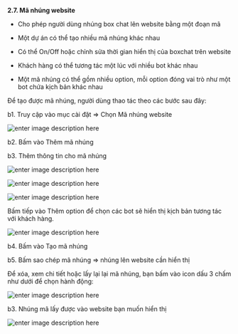 
**2.7. Mã nhúng website**

- Cho phép người dùng nhúng box chat lên website bằng một đoạn mã 

- Một dự án có thể tạo nhiều mã nhúng khác nhau 

- Có thể On/Off hoặc chỉnh sửa thời gian hiển thị của boxchat trên website

- Khách hàng có thể tương tác một lúc với nhiều bot khác nhau

- Một mã nhúng có thể gồm nhiều option, mỗi option đóng vai trò như một bot chứa kịch bản khác nhau

Để tạo được mã nhúng, người dùng thao tác theo các bước sau đây:

b1. Truy cập vào mục cài đặt => Chọn Mã nhúng website

![enter image description here](https://static8.muarecdn.com/original/muare/images/2020/09/22/5735905_13.jpg)

b2.  Bấm vào Thêm mã nhúng 

b3. Thêm thông tin cho mã nhúng

![enter image description here](https://static8.muarecdn.com/original/muare/images/2020/09/22/5735912_15.jpg)

![enter image description here](https://static8.muarecdn.com/original/muare/images/2020/09/22/5736364_25.jpg)

![enter image description here](https://static8.muarecdn.com/original/muare/images/2020/09/22/5735913_16.jpg)

Bấm tiếp vào Thêm option để chọn các bot sẽ hiển thị kịch bản tương tác với khách hàng.
 
![enter image description here](https://static8.muarecdn.com/original/muare/images/2020/09/22/5735958_17.jpg)

b4. Bấm vào Tạo mã nhúng

b5. Bấm sao chép mã nhúng => nhúng lên website cần hiển thị



Để xóa, xem chi tiết hoặc lấy lại lại mã nhúng, bạn bấm vào icon dấu 3 chấm như dưới để chọn hành động:

![enter image description here](https://static8.muarecdn.com/original/muare/images/2020/09/22/5736342_23.jpg)

b3. Nhúng mã lấy được vào website bạn muốn hiển thị

![enter image description here](https://static8.muarecdn.com/original/muare/images/2020/09/22/5736304_21.jpg)

